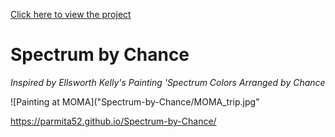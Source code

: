 [Click here to view the project](https://parmita52.github.io/Spectrum-by-Chance/)
# Spectrum by Chance
*Inspired by Ellsworth Kelly's Painting 'Spectrum Colors Arranged by Chance*

![Painting at MOMA]("Spectrum-by-Chance/MOMA_trip.jpg"

https://parmita52.github.io/Spectrum-by-Chance/
